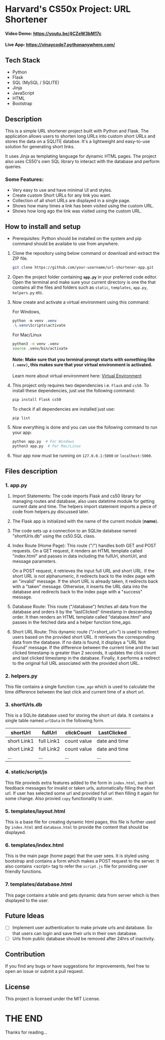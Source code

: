 # Harvard's CS50x Project: URL Shortener

#### Video Demo: https://youtu.be/4CZeW3bM17c
#### Live App: https://vinaycode7.pythonanywhere.com/

## Tech Stack
- Python
- Flask
- SQL (MySQL / SQLITE)
- Jinja
- JavaScript
- HTML
- Bootstrap

## Description
This is a simple URL shortener project built with Python and Flask. The application allows users to shorten long URLs into custom short URLs and stores the data on a SQLITE databse. It's a lightweight and easy-to-use solution for generating short links.

It uses Jinja as templating language for dynamic HTML pages. The project also uses CS50's own SQL library to interact with the database and perform queries.

### Some Features:
- Very easy to use and have minimal UI and styles.
- Create custom Short URLs for any link you want.
- Collection of all short URLs are displayed in a single page.
- Shows how many times a link has been visited using the custom URL.
- Shows how long ago the link was visited using the custom URL.

## How to install and setup

- Prerequisites: Python should be installed on the system and pip command should be availabe to use from anywhere.

1. Clone the repository using below command or download and extract the ZIP file.
    ```bash
    git clone https://github.com/your-username/url-shortener-app.git
    ```

2. Open the project folder containing **`app.py`** in your preferred code editor. Open the terminal and make sure your current directory is one the that contains all the files and folders such as `static`, `templates`, `app.py`, `helpers.py` etc.

3. Now create and activate a virtual environment using this command:

    For Windows,
    ```powershell
    python -m venv .venv
    .\.venv\Scripts\activate
    ```

    For Mac/Linux
    ```bash
    python3 -m venv .venv
    source .venv/bin/activate
    ```

    #### Note: Make sure that you terminal prompt starts with something like `(.venv)`, this makes sure that your virtual environment is activated.

    Learn more about virtual environment here: [Virtual Environment](https://www.freecodecamp.org/news/how-to-setup-virtual-environments-in-python/)

4. This project only requires two dependencies i.e. `Flask` and `cs50`. To install these dependencies, just use the following command:
    ```bash
    pip install Flask cs50
    ```
    To check if all dependencies are installed just use:
    ```bash
    pip list
    ```

5. Now everything is done and you can use the following command to run your app:
    ```bash
    python app.py  # For Windows
    python3 app.py  # For Mac/Linux
    ```
6. Your app now must be running on `127.0.0.1:5000` or `localhost:5000`.


## Files description

### 1. app.py

1. Import Statements: The code imports Flask and cs50 library for managing routes and database, also uses datetime module for getting current date and time. The helpers import statement imports a piece of code from helpers.py discussed later.

2. The Flask app is initialized with the name of the current module (__name__).

3. The code sets up a connection to an SQLite database named "shortUrls.db" using the cs50.SQL class.

4. Index Route (Home Page): This route ("/") handles both GET and
POST requests. On a GET request, it renders an HTML template called "index.html" and passes in data including the fullUrl, shortUrl, and message parameters.

    On a POST request, it retrieves the input full URL and short URL. If the short URL is not alphanumeric, it redirects back to the index page with an "invalid" message. If the short URL is already taken, it redirects back with a "taken" message. Otherwise, it inserts the URL data into the database and redirects back to the index page with a "success" message.

5. Database Route: This route ("/database") fetches all data from the database and orders it by the "lastClicked" timestamp in descending order. It then renders an HTML template called "database.html" and passes in the fetched data and a helper function time_ago.

6. Short URL Route: This dynamic route ("/<short_url>") is used to redirect users based on the provided short URL. It retrieves the corresponding data from the database. If no data is found, it displays a "URL Not Found" message. If the difference between the current time and the last clicked timestamp is greater than 2 seconds, it updates the click count and last clicked timestamp in the database. Finally, it performs a redirect to the original full URL associated with the provided short URL.

### 2. helpers.py

This file contains a single function `time_ago` which is used to calculate the time difference between the last click and current time of a short url.

### 3. shortUrls.db

This is a SQLite database used for storing the short url data. It contains a single table named `urlData` in the following form.

| shortUrl    |  fullUrl   | clickCount  | LastClicked   |
|-------------|------------|-------------|---------------|
| short Link1 | full Link1 | count value | date and time |
| short Link2 | full Link2 | count value | date and time |
| ...         | ...        | ...         | ...           |


### 4. static/script/js

This file provieds extra features added to the form in `index.html`, such as feedback messages for invalid or taken urls, automatically filling the short url. If user has selected some url and provided full url then filling it again for some change.
Also provied `copy` functionality to user.

### 5. templates/layout.html

This is a base file for creating dynamic html pages, this file is further used by `index.html` and `database.html` to provide the content that should be displayed.

### 6. templates/index.html

This is the main page (home page) that the user sees. It is styled using bootstrap and contains a form which makes a POST request to the server. It also contains \<script> tag to refer the `script.js` file for providing user friendly functions.

### 7. templates/database.html

This page contains a table and gets dynamic data from server which is then displayed to the user.

## Future Ideas
- [ ] Implement user authentication to make private urls and database. So that users can login and save their urls in their own database.
- [ ] Urls from public database should be removed after 24hrs of inactivity.

## Contribution
If you find any bugs or have suggestions for improvements, feel free to open an issue or submit a pull request.

## License
This project is licensed under the MIT License.


# THE END
Thanks for reading...
